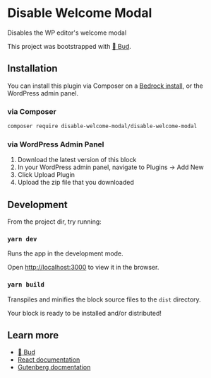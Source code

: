 # Disable Welcome Modal

Disables the WP editor's welcome modal

This project was bootstrapped with [🌱 Bud](https://github.com/roots/bud).

## Installation

You can install this plugin via Composer on a [Bedrock install](https://roots.io/bedrock/), or the WordPress admin panel.

### via Composer

```sh
composer require disable-welcome-modal/disable-welcome-modal
```

### via WordPress Admin Panel

1. Download the latest version of this block
2. In your WordPress admin panel, navigate to Plugins -> Add New
3. Click Upload Plugin
4. Upload the zip file that you downloaded

## Development

From the project dir, try running:

### `yarn dev`

Runs the app in the development mode.

Open [http://localhost:3000](http://localhost:3000) to view it in the browser.

### `yarn build`

Transpiles and minifies the block source files to the `dist` directory.

Your block is ready to be installed and/or distributed!

## Learn more

- [🌱 Bud](https://github.com/roots/bud)
- [React documentation](https://reactjs.org/)
- [Gutenberg docmentation](https://github.com/WordPress/gutenberg/tree/master/docs)
